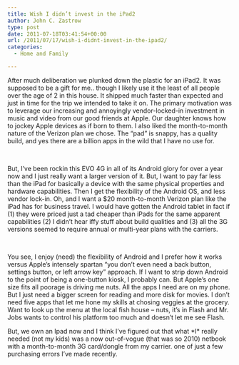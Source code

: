 ```yaml
---
title: Wish I didn’t invest in the iPad2
author: John C. Zastrow
type: post
date: 2011-07-18T03:41:54+00:00
url: /2011/07/17/wish-i-didnt-invest-in-the-ipad2/
categories:
  - Home and Family

---
```

After much deliberation we plunked down the plastic for an iPad2. It was supposed to be a gift for me.. though I likely use it the least of all people over the age of 2 in this house. It shipped much faster than expected and just in time for the trip we intended to take it on. The primary motivation was to leverage our increasing and annoyingly vendor-locked-in investment in music and video from our good friends at Apple. Our daughter knows how to jockey Apple devices as if born to them. I also liked the month-to-month nature of the Verizon plan we chose. The &#8220;pad&#8221; is snappy, has a quality build, and yes there are a billion apps in the wild that I have no use for.

&nbsp;

But, I&#8217;ve been rockin this EVO 4G in all of its Android glory for over a year now and I just really want a larger version of it. But, I want to pay far less than the iPad for basically a device with the same physical properties and hardware capabilities. Then I get the flexibility of the Android OS, and less vendor lock-in. Oh, and I want a $20 month-to-month Verizon plan like the iPad has for business travel. I would have gotten the Android tablet in fact if (1) they were priced just a tad cheaper than iPads for the same apparent capabilities (2) I didn&#8217;t hear iffy stuff about build qualities and (3) all the 3G versions seemed to require annual or multi-year plans with the carriers.

&nbsp;

You see, I enjoy (need) the flexibility of Android and I prefer how it works versus Apple&#8217;s intensely spartan &#8220;you don&#8217;t even need a back button, settings button, or left arrow key&#8221; approach. If I want to strip down Android to the point of being a one-button kiosk, I probably can. But Apple&#8217;s one size fits all poorage is driving me nuts. All the apps I need are on my phone. But I just need a bigger screen for reading and more disk for movies. I don&#8217;t need five apps that let me hone my skills at chosing veggies at the grocery. Want to look up the menu at the local fish house &#8211; nuts, it&#8217;s in Flash and Mr. Jobs wants to control his platform too much and doesn&#8217;t let me see Flash.

But, we own an Ipad now and I think I&#8217;ve figured out that what \*I\* really needed (not my kids) was a now out-of-vogue (that was so 2010) netbook with a month-to-month 3G card/dongle from my carrier. <sigh> one of just a few purchasing errors I&#8217;ve made recently.